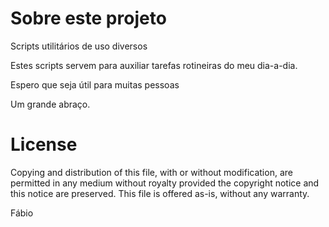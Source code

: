 # Sobre este projeto
Scripts utilitários de uso diversos

Estes scripts servem para auxiliar tarefas rotineiras do meu dia-a-dia.

Espero que seja útil para muitas pessoas

Um grande abraço.

# License
Copying and distribution of this file, with or without modification, are permitted in any medium without royalty provided the copyright notice and this notice are  preserved.  This file is offered as-is, without any warranty.

Fábio
